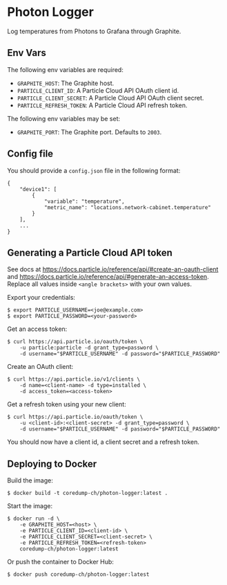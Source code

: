 # Photon Logger

Log temperatures from Photons to Grafana through Graphite.


## Env Vars

The following env variables are required:

- `GRAPHITE_HOST`: The Graphite host.
- `PARTICLE_CLIENT_ID`: A Particle Cloud API OAuth client id.
- `PARTICLE_CLIENT_SECRET`: A Particle Cloud API OAuth client secret.
- `PARTICLE_REFRESH_TOKEN`: A Particle Cloud API refresh token.

The following env variables may be set:

- `GRAPHITE_PORT`: The Graphite port. Defaults to `2003`.


## Config file

You should provide a `config.json` file in the following format:

    {
        "device1": [
            {
                "variable": "temperature", 
                "metric_name": "locations.network-cabinet.temperature"
            }
        ],
        ...
    }


## Generating a Particle Cloud API token

See docs at https://docs.particle.io/reference/api/#create-an-oauth-client and
https://docs.particle.io/reference/api/#generate-an-access-token.
Replace all values inside `<angle brackets>` with your own values.

Export your credentials:

    $ export PARTICLE_USERNAME=<joe@example.com>
    $ export PARTICLE_PASSWORD=<your-password>

Get an access token:

    $ curl https://api.particle.io/oauth/token \
        -u particle:particle -d grant_type=password \
        -d username="$PARTICLE_USERNAME" -d password="$PARTICLE_PASSWORD"

Create an OAuth client:

    $ curl https://api.particle.io/v1/clients \
        -d name=<client-name> -d type=installed \
        -d access_token=<access-token>

Get a refresh token using your new client:

    $ curl https://api.particle.io/oauth/token \
        -u <client-id>:<client-secret> -d grant_type=password \
        -d username="$PARTICLE_USERNAME" -d password="$PARTICLE_PASSWORD"

You should now have a client id, a client secret and a refresh token.


## Deploying to Docker

Build the image:

    $ docker build -t coredump-ch/photon-logger:latest .

Start the image:

    $ docker run -d \
        -e GRAPHITE_HOST=<host> \
        -e PARTICLE_CLIENT_ID=<client-id> \
        -e PARTICLE_CLIENT_SECRET=<client-secret> \
        -e PARTICLE_REFRESH_TOKEN=<refresh-token>
        coredump-ch/photon-logger:latest

Or push the container to Docker Hub:

    $ docker push coredump-ch/photon-logger:latest
